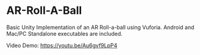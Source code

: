 # AR-Roll-A-Ball
Basic Unity Implementation of an AR Roll-a-ball using Vuforia. Android and Mac/PC Standalone executables are included. 

Video Demo: https://youtu.be/Au6gvf9LpP4

